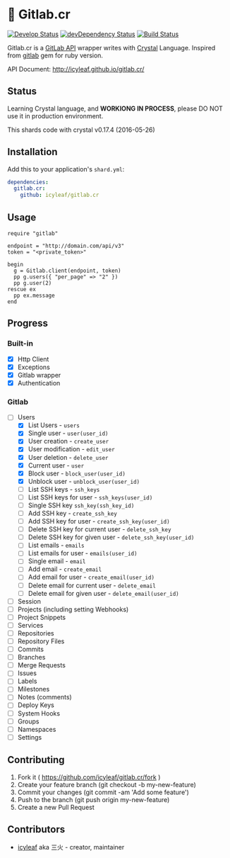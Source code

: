# 💎 Gitlab.cr

[![Develop Status](https://shards.rocks/badge/github/icyleaf/gitlab.cr/status.svg)](https://shards.rocks/github/icyleaf/gitlab.cr)
[![devDependency Status](https://shards.rocks/badge/github/icyleaf/gitlab.cr/dev_status.svg)](https://shards.rocks/github/icyleaf/gitlab.cr)
[![Build Status](https://travis-ci.org/icyleaf/gitlab.cr.svg)](https://travis-ci.org/icyleaf/gitlab.cr)

Gitlab.cr is a [GitLab API][gitlab-api-link] wrapper writes with [Crystal][crystal-link] Language. Inspired from [gitlab][gitlab-gem-link] gem for ruby version.

API Document: http://icyleaf.github.io/gitlab.cr/

## Status

Learning Crystal language, and **WORKIONG IN PROCESS**, please DO NOT use it in production environment.

This shards code with crystal v0.17.4 (2016-05-26)

## Installation

Add this to your application's `shard.yml`:

```yaml
dependencies:
  gitlab.cr:
    github: icyleaf/gitlab.cr
```

## Usage

```crystal
require "gitlab"

endpoint = "http://domain.com/api/v3"
token = "<private_token>"

begin
  g = Gitlab.client(endpoint, token)
  pp g.users({ "per_page" => "2" })
  pp g.user(2)
rescue ex
  pp ex.message
end
```

## Progress

### Built-in

- [x] Http Client
- [x] Exceptions
- [x] Gitlab wrapper
- [x] Authentication

### Gitlab

- [ ] Users
  - [x] List Users - `users`
  - [x] Single user - `user(user_id)`
  - [x] User creation - `create_user`
  - [x] User modification - `edit_user`
  - [x] User deletion - `delete_user`
  - [x] Current user - `user`
  - [x] Block user - `block_user(user_id)`
  - [x] Unblock user - `unblock_user(user_id)`
  - [ ] List SSH keys - `ssh_keys`
  - [ ] List SSH keys for user - `ssh_keys(user_id)`
  - [ ] Single SSH key `ssh_key(ssh_key_id)`
  - [ ] Add SSH key - `create_ssh_key`
  - [ ] Add SSH key for user - `create_ssh_key(user_id)`
  - [ ] Delete SSH key for current user - `delete_ssh_key`
  - [ ] Delete SSH key for given user - `delete_ssh_key(user_id)`
  - [ ] List emails - `emails`
  - [ ] List emails for user - `emails(user_id)`
  - [ ] Single email - `email`
  - [ ] Add email - `create_email`
  - [ ] Add email for user - `create_email(user_id)`
  - [ ] Delete email for current user - `delete_email`
  - [ ] Delete email for given user - `delete_email(user_id)`
- [ ] Session
- [ ] Projects (including setting Webhooks)
- [ ] Project Snippets
- [ ] Services
- [ ] Repositories
- [ ] Repository Files
- [ ] Commits
- [ ] Branches
- [ ] Merge Requests
- [ ] Issues
- [ ] Labels
- [ ] Milestones
- [ ] Notes (comments)
- [ ] Deploy Keys
- [ ] System Hooks
- [ ] Groups
- [ ] Namespaces
- [ ] Settings

## Contributing

1. Fork it ( https://github.com/icyleaf/gitlab.cr/fork )
2. Create your feature branch (git checkout -b my-new-feature)
3. Commit your changes (git commit -am 'Add some feature')
4. Push to the branch (git push origin my-new-feature)
5. Create a new Pull Request

## Contributors

- [icyleaf](https://github.com/icyleaf) aka 三火 - creator, maintainer

[crystal-link]: http://crystal-lang.org/
[gitlab-api-link]: http://docs.gitlab.com/ce/api/README.html
[gitlab-gem-link]: https://github.com/NARKOZ/gitlab
